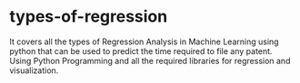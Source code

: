 # types-of-regression
It covers all the types of Regression Analysis in Machine Learning using python that can be used to predict the time required to file any patent. Using Python Programming and all the required libraries for regression and visualization.
